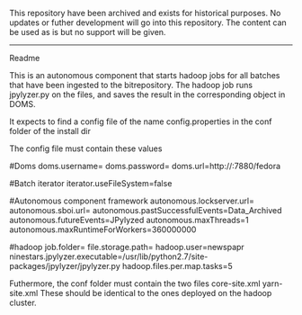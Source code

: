 This repository have been archived and exists for historical purposes. 
No updates or futher development will go into this repository. The content can be used as is but no support will be given. 

---

Readme

This is an autonomous component that starts hadoop jobs for all batches that have been ingested to the bitrepository.
The hadoop job runs jpylyzer.py on the files, and saves the result in the corresponding object in DOMS.

It expects to find a config file of the name config.properties in the conf folder of the install dir

The config file must contain these values

#Doms
doms.username=
doms.password=
doms.url=http://<domsServer>:7880/fedora

#Batch iterator
iterator.useFileSystem=false

#Autonomous component framework
autonomous.lockserver.url=<zookeeperServer>
autonomous.sboi.url=<summaWsdl>
autonomous.pastSuccessfulEvents=Data_Archived
autonomous.futureEvents=JPylyzed
autonomous.maxThreads=1
autonomous.maxRuntimeForWorkers=360000000

#hadoop
job.folder=<temp folder on HDFS>
file.storage.path=<prefix to get the files from the bit repository>
hadoop.user=newspapr
ninestars.jpylyzer.executable=/usr/lib/python2.7/site-packages/jpylyzer/jpylyzer.py
hadoop.files.per.map.tasks=5

Futhermore, the conf folder must contain the two files
core-site.xml
yarn-site.xml
These should be identical to the ones deployed on the hadoop cluster.

